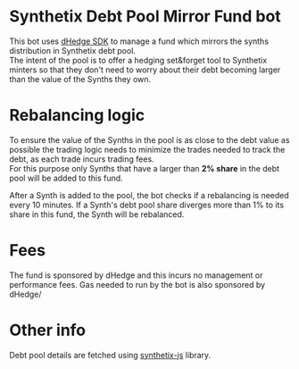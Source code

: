 # Synthetix Debt Pool Mirror Fund bot
This bot uses [dHedge SDK](https://github.com/dhedge/dhedge-sdk) to manage a fund which mirrors the synths distribution in Synthetix debt pool.  
The intent of the pool is to offer a hedging set&forget tool to Synthetix minters so that they don't need to worry about their debt becoming larger than the value of the Synths they own.  

# Rebalancing logic
To ensure the value of the Synths in the pool is as close to the debt value as possible the trading logic needs to minimize the trades needed to track the debt, as each trade incurs trading fees.    
For this purpose only Synths that have a larger than **2% share** in the debt pool will be added to this fund.
  
After a Synth is added to the pool, the bot checks if a rebalancing is needed every 10 minutes. If a Synth's debt pool share diverges more than 1% to its share in this fund, the Synth will be rebalanced.  

# Fees
The fund is sponsored by dHedge and this incurs no management or performance fees. Gas needed to run by the bot is also sponsored by dHedge/
    
# Other info
Debt pool details are fetched using [synthetix-js](https://github.com/Synthetixio/synthetix-js) library.  
 
   
